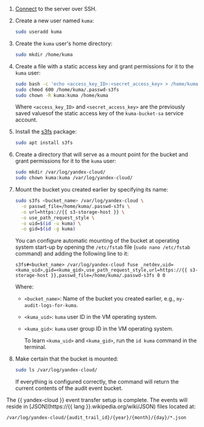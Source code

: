 1. [Connect](../../../compute/operations/vm-connect/ssh.md#vm-connect) to the server over SSH.
1. Create a new user named `kuma`:

    ```bash
    sudo useradd kuma
    ```

1. Create the `kuma` user's home directory:

    ```bash
    sudo mkdir /home/kuma
    ```

1. Create a file with a static access key and grant permissions for it to the `kuma` user:

    ```bash
    sudo bash -c 'echo <access_key_ID>:<secret_access_key> > /home/kuma/.passwd-s3fs'
    sudo chmod 600 /home/kuma/.passwd-s3fs
    sudo chown -R kuma:kuma /home/kuma
    ```

    Where `<access_key_ID>` and `<secret_access_key>` are the previously saved values ​​of the static access key of the `kuma-bucket-sa` service account.

1. Install the [s3fs](https://github.com/s3fs-fuse/s3fs-fuse) package:

    ```bash
    sudo apt install s3fs
    ````

1. Create a directory that will serve as a mount point for the bucket and grant permissions for it to the `kuma` user:

    ```bash
    sudo mkdir /var/log/yandex-cloud/
    sudo chown kuma:kuma /var/log/yandex-cloud/
    ```

1. Mount the bucket you created earlier by specifying its name:

    ```bash
    sudo s3fs <bucket_name> /var/log/yandex-cloud \
      -o passwd_file=/home/kuma/.passwd-s3fs \
      -o url=https://{{ s3-storage-host }} \
      -o use_path_request_style \
      -o uid=$(id -u kuma) \
      -o gid=$(id -g kuma)
    ```

    You can configure automatic mounting of the bucket at operating system start-up by opening the `/etc/fstab` file (`sudo nano /etc/fstab` command) and adding the following line to it:

    ```text
    s3fs#<bucket_name> /var/log/yandex-cloud fuse _netdev,uid=<kuma_uid>,gid=<kuma_gid>,use_path_request_style,url=https://{{ s3-storage-host }},passwd_file=/home/kuma/.passwd-s3fs 0 0
    ```

    Where:

    * `<bucket_name>`: Name of the bucket you created earlier, e.g., `my-audit-logs-for-kuma`.
    * `<kuma_uid>`: `kuma` user ID in the VM operating system.
    * `<kuma_gid>`: `kuma` user group ID in the VM operating system.

        To learn `<kuma_uid>` and `<kuma_gid>`, run the `id kuma` command in the terminal.

1. Make certain that the bucket is mounted:

    ```bash
    sudo ls /var/log/yandex-cloud/
    ```

    If everything is configured correctly, the command will return the current contents of the audit event bucket.

The {{ yandex-cloud }} event transfer setup is complete. The events will reside in [JSON](https://{{ lang }}.wikipedia.org/wiki/JSON) files located at:

```text
/var/log/yandex-cloud/{audit_trail_id}/{year}/{month}/{day}/*.json
```